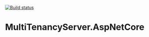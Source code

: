 [![Build status](https://ci.appveyor.com/api/projects/status/hujajgjf0p65521j/branch/master?svg=true)](https://ci.appveyor.com/project/krispenner/multitenancyserver-aspnetcore/branch/master)
# MultiTenancyServer.AspNetCore
